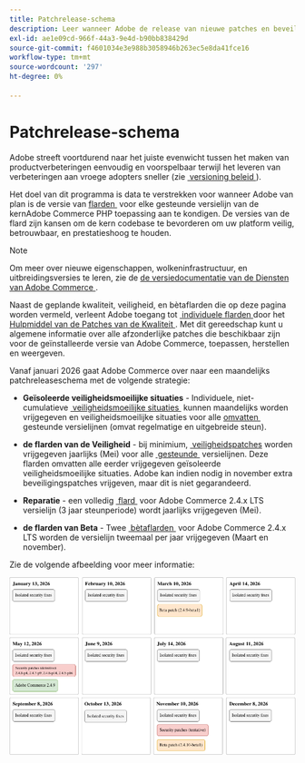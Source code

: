 ```yaml
---
title: Patchrelease-schema
description: Leer wanneer Adobe de release van nieuwe patches en beveiligingsoplossingen voor Adobe Commerce wil aankondigen.
exl-id: ae1e09cd-966f-44a3-9e4d-b90bb838429d
source-git-commit: f4601034e3e988b3058946b263ec5e8da41fce16
workflow-type: tm+mt
source-wordcount: '297'
ht-degree: 0%

---
```



# Patchrelease-schema

Adobe streeft voortdurend naar het juiste evenwicht tussen het maken van productverbeteringen eenvoudig en voorspelbaar terwijl het leveren van verbeteringen aan vroege adopters sneller (zie [&#x200B; versioning beleid &#x200B;](versioning-policy.md)).

Het doel van dit programma is data te verstrekken voor wanneer Adobe van plan is de versie van [&#x200B; flarden &#x200B;](versioning-policy.md#patch-release) voor elke gesteunde versielijn van de kernAdobe Commerce PHP toepassing aan te kondigen. De versies van de flard zijn kansen om de kern codebase te bevorderen om uw platform veilig, betrouwbaar, en prestatieshoog te houden.

>[!NOTE]
>
>Om meer over nieuwe eigenschappen, wolkeninfrastructuur, en uitbreidingsversies te leren, zie de [&#x200B; de versiedocumentatie van de Diensten van Adobe Commerce &#x200B;](https://experienceleague.adobe.com/en/docs/commerce/user-guides/release-information/release-notes-all).

Naast de geplande kwaliteit, veiligheid, en bètaflarden die op deze pagina worden vermeld, verleent Adobe toegang tot [&#x200B; individuele flarden &#x200B;](versioning-policy.md#individual-patch) door het [&#x200B; Hulpmiddel van de Patches van de Kwaliteit &#x200B;](../tools/quality-patches-tool/usage.md). Met dit gereedschap kunt u algemene informatie over alle afzonderlijke patches die beschikbaar zijn voor de geïnstalleerde versie van Adobe Commerce, toepassen, herstellen en weergeven.

Vanaf januari 2026 gaat Adobe Commerce over naar een maandelijks patchreleaseschema met de volgende strategie:

- **Geïsoleerde veiligheidsmoeilijke situaties** - Individuele, niet-cumulatieve [&#x200B; veiligheidsmoeilijke situaties &#x200B;](versioning-policy.md#isolated-patch) kunnen maandelijks worden vrijgegeven en veiligheidsmoeilijke situaties voor alle [&#x200B; omvatten &#x200B;](lifecycle-policy.md) gesteunde versielijnen (omvat regelmatige en uitgebreide steun).

- **de flarden van de Veiligheid** - bij minimium, [&#x200B; veiligheidspatches &#x200B;](versioning-policy.md#security-patch-release) worden vrijgegeven jaarlijks (Mei) voor alle [&#x200B; gesteunde &#x200B;](lifecycle-policy.md) versielijnen. Deze flarden omvatten alle eerder vrijgegeven geïsoleerde veiligheidsmoeilijke situaties. Adobe kan indien nodig in november extra beveiligingspatches vrijgeven, maar dit is niet gegarandeerd.

- **Reparatie** - een volledig [&#x200B; flard &#x200B;](versioning-policy.md#patch-release) voor Adobe Commerce 2.4.x LTS versielijn (3 jaar steunperiode) wordt jaarlijks vrijgegeven (Mei).

- **de flarden van Beta** - Twee [&#x200B; bètaflarden &#x200B;](versioning-policy.md#beta-patch-release) voor Adobe Commerce 2.4.x LTS worden de versielijn tweemaal per jaar vrijgegeven (Maart en november).

Zie de volgende afbeelding voor meer informatie:

<!-- The SVG source for the following image is located here: /help/assets/release/release-calendar.drawio.svg -->

![&#x200B; 2026 de versiekalender van Adobe Commerce &#x200B;](../assets/release/release-calendar.drawio.png)
